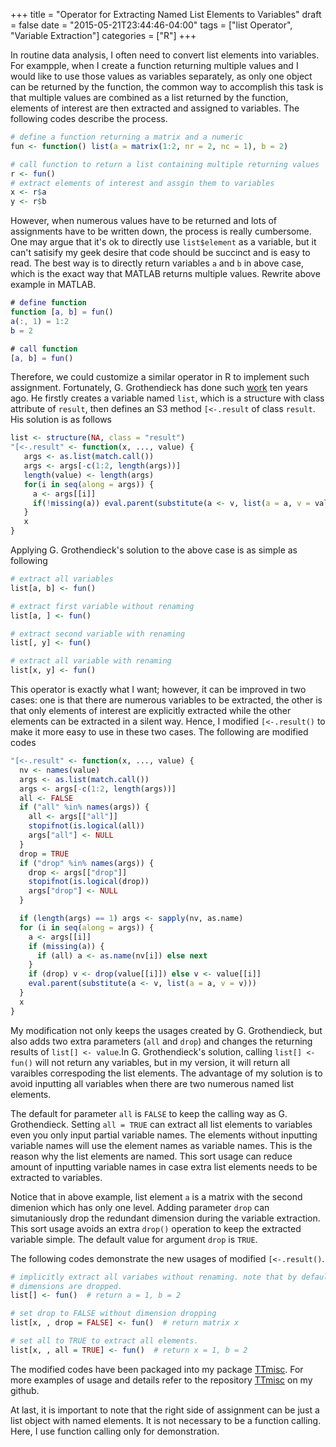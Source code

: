 +++
title = "Operator for Extracting Named List Elements to Variables"
draft = false
date = "2015-05-21T23:44:46-04:00"
tags = ["list Operator", "Variable Extraction"]
categories = ["R"]
+++

In routine data analysis, I often need to convert list elements into variables. For exampple, when I create a function returning multiple values and I would like to use those values as variables separately, as only one object can be returned by the function, the common way to accomplish this task is that multiple values are combined as a list returned by the function, elements of interest are then extracted and assigned to variables. The following codes describe the process.
``` r
# define a function returning a matrix and a numeric
fun <- function() list(a = matrix(1:2, nr = 2, nc = 1), b = 2)

# call function to return a list containing multiple returning values
r <- fun()
# extract elements of interest and assgin them to variables
x <- r$a
y <- r$b
```

However, when numerous values have to be returned and lots of assignments have to be written down, the process is really cumbersome. One may argue that it's ok to directly use `list$element` as a variable, but it can't satisify my geek desire that code should be succinct and is easy to read. The best way is to directly return variables `a` and `b` in above case, which is the exact way that MATLAB returns multiple values. Rewrite above example in MATLAB.
``` matlab
# define function
function [a, b] = fun()
a(:, 1) = 1:2
b = 2

# call function
[a, b] = fun()
```

Therefore, we could customize a similar operator in R to implement such assignment. Fortunately, G. Grothendieck has done such [work](http://stackoverflow.com/questions/1826519/function-returning-more-than-one-value) ten years ago. He firstly creates a variable named `list`, which is a structure with class attribute of `result`, then defines an S3 method `[<-.result` of class `result`. His solution is as follows
``` r
list <- structure(NA, class = "result")
"[<-.result" <- function(x, ..., value) {
   args <- as.list(match.call())
   args <- args[-c(1:2, length(args))]
   length(value) <- length(args)
   for(i in seq(along = args)) {
     a <- args[[i]]
     if(!missing(a)) eval.parent(substitute(a <- v, list(a = a, v = value[[i]])))
   }
   x
}
```

Applying G. Grothendieck's solution to the above case is as simple as following
``` r
# extract all variables
list[a, b] <- fun()

# extract first variable without renaming
list[a, ] <- fun()

# extract second variable with renaming
list[, y] <- fun()

# extract all variable with renaming
list[x, y] <- fun()
```

This operator is exactly what I want; however, it can be improved in two cases: one is that there are numerous variables to be extracted, the other is that only elements of interest are explicitly extracted while the other elements can be extracted in a silent way. Hence, I modified `[<-.result()` to make it more easy to use in these two cases. The following are modified codes
``` r
"[<-.result" <- function(x, ..., value) {
  nv <- names(value)
  args <- as.list(match.call())
  args <- args[-c(1:2, length(args))]
  all <- FALSE
  if ("all" %in% names(args)) {
    all <- args[["all"]]
    stopifnot(is.logical(all))
    args["all"] <- NULL
  }
  drop = TRUE
  if ("drop" %in% names(args)) {
    drop <- args[["drop"]]
    stopifnot(is.logical(drop))
    args["drop"] <- NULL
  }

  if (length(args) == 1) args <- sapply(nv, as.name)
  for (i in seq(along = args)) {
    a <- args[[i]]
    if (missing(a)) {
      if (all) a <- as.name(nv[i]) else next
    }
    if (drop) v <- drop(value[[i]]) else v <- value[[i]]
    eval.parent(substitute(a <- v, list(a = a, v = v)))
  }
  x
}
```

My modification not only keeps the usages created by G. Grothendieck, but also adds two extra parameters (`all` and `drop`) and changes the returning results of `list[] <- value`.In G. Grothendieck's solution, calling `list[] <- fun()` will not return any variables, but in my version, it will return all varaibles correspoding the list elements. The advantage of my solution is to avoid inputting all variables when there are two numerous named list elements.

The default for parameter `all` is `FALSE` to keep the calling way as G. Grothendieck. Setting `all = TRUE` can extract all list elements to variables even you only input partial variable names. The elements without inputting variable names will use the element names as variable names. This is the reason why the list elements are named. This sort usage can reduce amount of inputting variable names in case extra list elements needs to be extracted to variables.

Notice that in above example, list element `a` is a matrix with the second dimenion which has only one level. Adding parameter `drop` can simutaniously drop the redundant dimension during the variable extraction. This sort usage avoids an extra `drop()` operation to keep the extracted variable simple. The default value for argument `drop` is `TRUE`. 

The following codes demonstrate the new usages of modified `[<-.result()`.
``` r
# implicitly extract all variabes without renaming. note that by default
# dimensions are dropped.
list[] <- fun()  # return a = 1, b = 2

# set drop to FALSE without dimension dropping
list[x, , drop = FALSE] <- fun()  # return matrix x

# set all to TRUE to extract all elements.
list[x, , all = TRUE] <- fun()  # return x = 1, b = 2
```

The modified codes have been packaged into my package [TTmisc](https://github.com/caijun/TTmisc). For more examples of usage and details refer to the repository [TTmisc]((https://github.com/caijun/TTmisc)) on my github.

At last, it is important to note that the right side of assignment can be just a list object with named elements. It is not necessary to be a function calling. Here, I use function calling only for demonstration.
